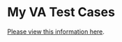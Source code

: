 # My VA Test Cases 

[Please view this information here](https://github.com/department-of-veterans-affairs/va.gov-team-sensitive/blob/master/Administrative/vagov-users/staging-test-accounts-myva.md).
